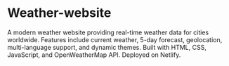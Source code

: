 # Weather-website
A modern weather website providing real-time weather data for cities worldwide. Features include current weather, 5-day forecast, geolocation, multi-language support, and dynamic themes. Built with HTML, CSS, JavaScript, and OpenWeatherMap API. Deployed on Netlify.
